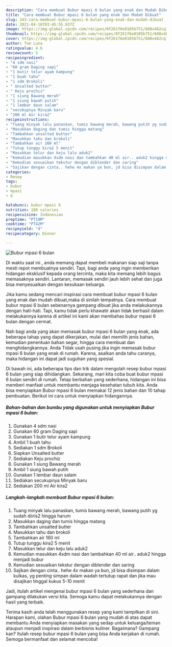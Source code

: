 ```yaml
---
description: "Cara membuat Bubur mpasi 6 bulan yang enak dan Mudah Dibuat"
title: "Cara membuat Bubur mpasi 6 bulan yang enak dan Mudah Dibuat"
slug: 243-cara-membuat-bubur-mpasi-6-bulan-yang-enak-dan-mudah-dibuat
date: 2021-04-16T03:45:55.037Z
image: https://img-global.cpcdn.com/recipes/0f261f6e0105b751/680x482cq70/bubur-mpasi-6-bulan-foto-resep-utama.jpg
thumbnail: https://img-global.cpcdn.com/recipes/0f261f6e0105b751/680x482cq70/bubur-mpasi-6-bulan-foto-resep-utama.jpg
cover: https://img-global.cpcdn.com/recipes/0f261f6e0105b751/680x482cq70/bubur-mpasi-6-bulan-foto-resep-utama.jpg
author: Tom Luna
ratingvalue: 4.6
reviewcount: 5
recipeingredient:
- "4 sdm nasi"
- "60 gram Daging sapi"
- "1 butir telur ayam kampung"
- "1 buah tahu"
- "1 sdm Brokoli"
- " Unsalted butter"
- " Keju prochiz"
- "1 siung Bawang merah"
- "1 siung bawah putih"
- "1 lembar daun salam"
- "secukupnya Minyak baru"
- "200 ml Air kira2"
recipeinstructions:
- "Tuang minyak lalu panaskan, tumis bawang merah, bawang putih yg sudah diiris2 hingga harum"
- "Masukkan daging dan tumis hingga matang"
- "Tambahkan unsalted butter"
- "Masukkan tahu dan brokoli"
- "Tambahkan air 160 ml"
- "Tutup tunggu kira2 5 menit"
- "Masukkan telur dan keju lalu aduk2"
- "Kemudian masukkan 4sdm nasi dan tambahkan 40 ml air.. aduk2 hingga menjadi bubur"
- "Kemudian sesuaikan tekstur dengan diblender dan saring"
- "Sajikan dengan cinta.. hehe 4x makan ya bun, jd bisa disimpan dalam kulkas, yg penting simpan dalam wadah tertutup rapat dan jika mau disajikan tinggal kukus 5-10 menit"
categories:
- Resep
tags:
- bubur
- mpasi
- 6

katakunci: bubur mpasi 6 
nutrition: 188 calories
recipecuisine: Indonesian
preptime: "PT19M"
cooktime: "PT42M"
recipeyield: "4"
recipecategory: Dinner

---
```



![Bubur mpasi 6 bulan](https://img-global.cpcdn.com/recipes/0f261f6e0105b751/680x482cq70/bubur-mpasi-6-bulan-foto-resep-utama.jpg)

Di waktu  saat ini , anda memang dapat membeli makanan siap saji tanpa mesti repot membuatnya sendiri. Tapi, bagi anda yang ingin memberikan hidangan eksklusif kepada orang tercinta, maka kita memang lebih bagus memasaknya sendiri. Lantaran, memasak sendiri jauh lebih sehat dan juga bisa menyesuaikan dengan kesukaan keluarga.

Jika kamu sedang mencari inspirasi cara membuat bubur mpasi 6 bulan yang enak dan mudah dibuat,maka di sinilah tempatnya. Cara membuat bubur mpasi 6 bulan  sebenarnya gampang dibuat jika anda melakukannya dengan hati-hati. Tapi, kamu tidak perlu khawatir akan tidak berhasil dalam melakukannya 
karena di artikel ini kami akan membahas bubur mpasi 6 bulan dengan cermat.  



Nah bagi anda yang akan memasak bubur mpasi 6 bulan yang enak, ada beberapa tahap yang dapat dikerjakan, mulai dari memilih jenis bahan, kemudian penentuan bahan segar, hingga cara membuat dan menghidangkannya. Anda Tidak usah pusing jika ingin memasak bubur mpasi 6 bulan yang enak di rumah. Karena, asalkan anda  tahu caranya, maka hidangan ini dapat jadi suguhan yang spesial.

Di bawah ini, ada beberapa tips dan trik dalam mengolah resep bubur mpasi 6 bulan yang siap dihidangkan. Sekarang, mari kita coba buat bubur mpasi 6 bulan sendiri di rumah. Tetap berbahan yang sederhana, hidangan ini bisa memberi manfaat untuk membantu menjaga kesehatan tubuh kita. Anda bisa menyiapkan Bubur mpasi 6 bulan memakai 12 jenis bahan dan 10 tahap pembuatan. Berikut ini cara untuk menyiapkan hidangannya.

<!--inarticleads1-->

##### Bahan-bahan dan bumbu yang digunakan untuk menyiapkan Bubur mpasi 6 bulan:

1. Gunakan 4 sdm nasi
1. Gunakan 60 gram Daging sapi
1. Gunakan 1 butir telur ayam kampung
1. Ambil 1 buah tahu
1. Sediakan 1 sdm Brokoli
1. Siapkan  Unsalted butter
1. Sediakan  Keju prochiz
1. Gunakan 1 siung Bawang merah
1. Ambil 1 siung bawah putih
1. Gunakan 1 lembar daun salam
1. Sediakan secukupnya Minyak baru
1. Sediakan 200 ml Air kira2




<!--inarticleads2-->

##### Langkah-langkah membuat Bubur mpasi 6 bulan:

1. Tuang minyak lalu panaskan, tumis bawang merah, bawang putih yg sudah diiris2 hingga harum
1. Masukkan daging dan tumis hingga matang
1. Tambahkan unsalted butter
1. Masukkan tahu dan brokoli
1. Tambahkan air 160 ml
1. Tutup tunggu kira2 5 menit
1. Masukkan telur dan keju lalu aduk2
1. Kemudian masukkan 4sdm nasi dan tambahkan 40 ml air.. aduk2 hingga menjadi bubur
1. Kemudian sesuaikan tekstur dengan diblender dan saring
1. Sajikan dengan cinta.. hehe 4x makan ya bun, jd bisa disimpan dalam kulkas, yg penting simpan dalam wadah tertutup rapat dan jika mau disajikan tinggal kukus 5-10 menit




Jadi, itulah artikel mengenai  bubur mpasi 6 bulan  yang sederhana dan gampang dilakukan versi kita. Semoga kamu dapat melakukannya dengan hasil yang terbaik. 

Terima kasih anda telah menggunakan resep yang kami tampilkan di sini. Harapan kami, olahan  Bubur mpasi 6 bulan yang mudah di atas dapat membantu Anda menyiapkan masakan yang sedap untuk keluarga/teman ataupun menjadi inspirasi dalam berbisnis kuliner. Bagaimana? Gampang kan? Itulah resep bubur mpasi 6 bulan yang bisa Anda kerjakan di rumah. Semoga bermanfaat dan selamat mencoba!

